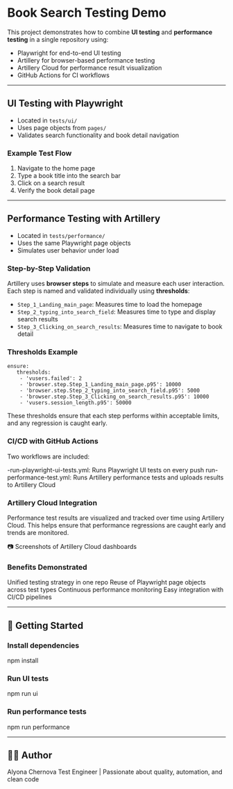 
# Book Search Testing Demo

This project demonstrates how to combine **UI testing** and **performance testing** in a single repository using:

- Playwright for end-to-end UI testing
- Artillery for browser-based performance testing
- Artillery Cloud for performance result visualization
- GitHub Actions for CI workflows

---

## UI Testing with Playwright

- Located in `tests/ui/`
- Uses page objects from `pages/`
- Validates search functionality and book detail navigation

### Example Test Flow

1. Navigate to the home page
2. Type a book title into the search bar
3. Click on a search result
4. Verify the book detail page

---

## Performance Testing with Artillery

- Located in `tests/performance/`
- Uses the same Playwright page objects
- Simulates user behavior under load

### Step-by-Step Validation

Artillery uses **browser steps** to simulate and measure each user interaction. Each step is named and validated individually using **thresholds**:

- `Step_1_Landing_main_page`: Measures time to load the homepage
- `Step_2_typing_into_search_field`: Measures time to type and display search results
- `Step_3_Clicking_on_search_results`: Measures time to navigate to book detail

### Thresholds Example

```
ensure:  
   thresholds:
    - 'vusers.failed': 2
    - 'browser.step.Step_1_Landing_main_page.p95': 10000
    - 'browser.step.Step_2_typing_into_search_field.p95': 5000
    - 'browser.step.Step_3_Clicking_on_search_results.p95': 10000
    - 'vusers.session_length.p95': 50000
```

These thresholds ensure that each step performs within acceptable limits, and any regression is caught early.

### CI/CD with GitHub Actions

Two workflows are included:

-run-playwright-ui-tests.yml: Runs Playwright UI tests on every push
run-performance-test.yml: Runs Artillery performance tests and uploads results to Artillery Cloud

### Artillery Cloud Integration

Performance test results are visualized and tracked over time using Artillery Cloud. This helps ensure that performance regressions are caught early and trends are monitored.

📷 Screenshots of Artillery Cloud dashboards

### Benefits Demonstrated
Unified testing strategy in one repo
Reuse of Playwright page objects across test types
Continuous performance monitoring
Easy integration with CI/CD pipelines

---

## 🚀 Getting Started

### Install dependencies
npm install

### Run UI tests
npm run ui

### Run performance tests
npm run performance

---

## 👩‍💻 Author
Alyona Chernova
Test Engineer | Passionate about quality, automation, and clean code

